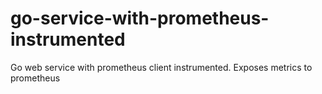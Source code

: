 # go-service-with-prometheus-instrumented
Go web service with prometheus client instrumented. Exposes metrics to prometheus
